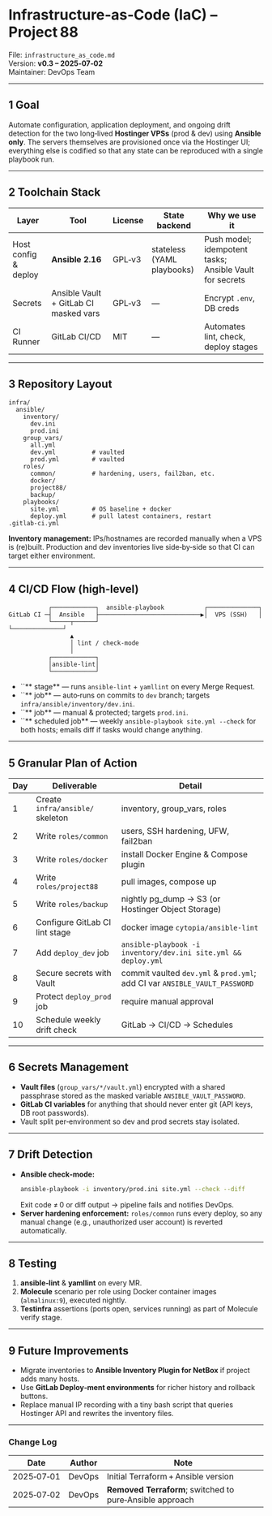 # Infrastructure‑as‑Code (IaC) – Project 88

File: `infrastructure_as_code.md`\
Version: **v0.3 – 2025‑07‑02**\
Maintainer: DevOps Team

---

## 1 Goal

Automate configuration, application deployment, and ongoing drift detection for the two long‑lived **Hostinger VPSs** (prod & dev) using **Ansible only**. The servers themselves are provisioned once via the Hostinger UI; everything else is codified so that any state can be reproduced with a single playbook run.

---

## 2 Toolchain Stack

| Layer                | Tool                                  | License | State backend              | Why we use it                                           |
| -------------------- | ------------------------------------- | ------- | -------------------------- | ------------------------------------------------------- |
| Host config & deploy | **Ansible 2.16**                      | GPL‑v3  | stateless (YAML playbooks) | Push model; idempotent tasks; Ansible Vault for secrets |
| Secrets              | Ansible Vault + GitLab CI masked vars | GPL‑v3  | —                          | Encrypt `.env`, DB creds                                |
| CI Runner            | GitLab CI/CD                          | MIT     | —                          | Automates lint, check, deploy stages                    |

---

## 3 Repository Layout

```
infra/
  ansible/
    inventory/
      dev.ini
      prod.ini
    group_vars/
      all.yml
      dev.yml          # vaulted
      prod.yml         # vaulted
    roles/
      common/          # hardening, users, fail2ban, etc.
      docker/
      project88/
      backup/
    playbooks/
      site.yml         # OS baseline + docker
      deploy.yml       # pull latest containers, restart
.gitlab-ci.yml
```

**Inventory management:** IPs/hostnames are recorded manually when a VPS is (re)built. Production and dev inventories live side‑by‑side so that CI can target either environment.

---

## 4 CI/CD Flow (high‑level)

```
           ┌────────────┐  ansible-playbook           ┌──────────────┐
GitLab CI ─┤  Ansible   ├────────────────────────────▶│  VPS (SSH)   │
           └─────┬──────┘                              └──────────────┘
                 ▲
                 │ lint / check-mode
                 │
           ┌────────────┐
           │ansible-lint│
           └────────────┘
```

- ``** stage** — runs `ansible-lint` + `yamllint` on every Merge Request.
- ``** job** — auto‑runs on commits to `dev` branch; targets `infra/ansible/inventory/dev.ini`.
- ``** job** — manual & protected; targets `prod.ini`.
- ``** scheduled job** — weekly `ansible-playbook site.yml --check` for both hosts; emails diff if tasks would change anything.

---

## 5 Granular Plan of Action

| Day | Deliverable                      | Detail                                                                     |
| --- | -------------------------------- | -------------------------------------------------------------------------- |
| 1   | Create `infra/ansible/` skeleton | inventory, group\_vars, roles                                              |
| 2   | Write `roles/common`             | users, SSH hardening, UFW, fail2ban                                        |
| 3   | Write `roles/docker`             | install Docker Engine & Compose plugin                                     |
| 4   | Write `roles/project88`          | pull images, compose up                                                    |
| 5   | Write `roles/backup`             | nightly pg\_dump → S3 (or Hostinger Object Storage)                        |
| 6   | Configure GitLab CI lint stage   | docker image `cytopia/ansible-lint`                                        |
| 7   | Add `deploy_dev` job             | `ansible-playbook -i inventory/dev.ini site.yml && deploy.yml`             |
| 8   | Secure secrets with Vault        | commit vaulted `dev.yml` & `prod.yml`; add CI var `ANSIBLE_VAULT_PASSWORD` |
| 9   | Protect `deploy_prod` job        | require manual approval                                                    |
| 10  | Schedule weekly drift check      | GitLab → CI/CD → Schedules                                                 |

---

## 6 Secrets Management

- **Vault files** (`group_vars/*/vault.yml`) encrypted with a shared passphrase stored as the masked variable `ANSIBLE_VAULT_PASSWORD`.
- **GitLab CI variables** for anything that should never enter git (API keys, DB root passwords).
- Vault split per‑environment so dev and prod secrets stay isolated.

---

## 7 Drift Detection

- **Ansible check‑mode:**
  ```bash
  ansible-playbook -i inventory/prod.ini site.yml --check --diff
  ```
  Exit code ≠ 0 or diff output → pipeline fails and notifies DevOps.
- **Server hardening enforcement:** `roles/common` runs every deploy, so any manual change (e.g., unauthorized user account) is reverted automatically.

---

## 8 Testing

1. **ansible‑lint** & **yamllint** on every MR.
2. **Molecule** scenario per role using Docker container images (`almalinux:9`), executed nightly.
3. **Testinfra** assertions (ports open, services running) as part of Molecule verify stage.

---

## 9 Future Improvements

- Migrate inventories to **Ansible Inventory Plugin for NetBox** if project adds many hosts.
- Use **GitLab Deploy‑ment environments** for richer history and rollback buttons.
- Replace manual IP recording with a tiny bash script that queries Hostinger API and rewrites the inventory files.

---

### Change Log

| Date       | Author | Note                                                     |
| ---------- | ------ | -------------------------------------------------------- |
| 2025‑07‑01 | DevOps | Initial Terraform + Ansible version                      |
| 2025‑07‑02 | DevOps | **Removed Terraform**; switched to pure‑Ansible approach |

